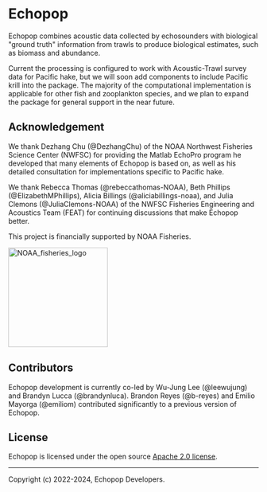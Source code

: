 # Echopop

Echopop combines acoustic data collected by echosounders with biological "ground truth" information from trawls to produce biological estimates, such as biomass and abundance. 

Current the processing is configured to work with Acoustic-Trawl survey data for Pacific hake, but we will soon add components to include Pacific krill into the package. The majority of the computational implementation is applicable for other fish and zooplankton species, and we plan to expand the package for general support in the near future.


<!-- ```{admonition} Glitches with some interactive graphical elements
While the notebooks in this site are rendered, there are some glitches in the display we're still working out. In particular, an [ipywidgets](https://ipywidgets.readthedocs.io/en/stable/) interactive graphical element in the semivariogram widget doesn't display correctly. The notebooks do run correctly when executed with Jupyter Notebook ("classic", not JupyterLab).
``` -->

<!-- Go to the individual example notebooks below or in the table of content on the left.

```{tableofcontents}
``` -->


## Acknowledgement

We thank Dezhang Chu (@DezhangChu) of the NOAA Northwest Fisheries Science Center (NWFSC)
for providing the Matlab EchoPro program he developed
that many elements of Echopop is based on,
as well as his detailed consultation for implementations specific to Pacific hake.

We thank Rebecca Thomas (@rebeccathomas-NOAA),
Beth Phillips (@ElizabethMPhillips),
Alicia Billings (@aliciabillings-noaa),
and Julia Clemons (@JuliaClemons-NOAA)
of the NWFSC Fisheries Engineering and Acoustics Team (FEAT)
for continuing discussions that make Echopop better.

This project is financially supported by NOAA Fisheries.

<img src="./images/noaa_fisheries_logo.png" alt="NOAA_fisheries_logo" width="200">



## Contributors

Echopop development is currently co-led by Wu-Jung Lee (@leewujung) and Brandyn Lucca (@brandynluca). Brandon Reyes (@b-reyes) and Emilio Mayorga (@emiliom) contributed significantly to a previous version of Echopop.


## License

Echopop is licensed under the open source [Apache 2.0 license](https://opensource.org/licenses/Apache-2.0).

---------------

Copyright (c) 2022-2024, Echopop Developers.

